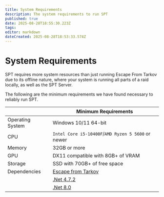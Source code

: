 ```yaml
---
title: System Requirements
description: The system requirements to run SPT
published: true
date: 2025-08-28T18:55:30.223Z
tags: 
editor: markdown
dateCreated: 2025-08-28T18:53:33.574Z
---
```


# System Requirements
SPT requires more system resources than just running Escape From Tarkov due to its offline nature, where your system is running all parts of a raid locally, as well as the SPT Server. 

The following are the minimum requirements we have found necessary to reliably run SPT.

| | Minimum Requirements |
|------------------|----------|
| Operating System | Windows 10/11 64-bit |
| CPU              | `Intel Core i5-10400F`/`AMD Ryzen 5 5600` or newer |
| Memory           | 32GB or more |
| GPU              | DX11 compatible with 8GB+ of VRAM |
| Storage          | SSD with 70GB+ of free space |
| Dependencies     | [Escape from Tarkov](https://www.escapefromtarkov.com/purchase) |
|                  | [.Net 4.7.2](https://dotnet.microsoft.com/download/dotnet-framework/thank-you/net472-developer-pack-offline-installer) |
|                  | [.Net 8.0](https://dotnet.microsoft.com/en-us/download/dotnet/thank-you/runtime-desktop-8.0.2-windows-x64-installer) |